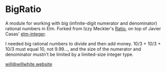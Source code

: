 # BigRatio

A module for working with big (infinite-digit numerator and denominator) rational numbers in Elm. Forked from Izzy Meckler's [Ratio](https://github.com/imeckler/ratio), on top of Javier Casas' [elm-integer](https://github.com/javcasas/elm-integer).

I needed big rational numbers to divide and then add money. 10/3 + 10/3 + 10/3 must equal 10, not 9.99..., and the size of the numerator and denominator mustn't be limited by a limited-size integer type.

will@willwhite.website
